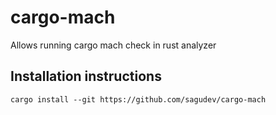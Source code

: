 # cargo-mach
Allows running cargo mach check in rust analyzer

## Installation instructions

```
cargo install --git https://github.com/sagudev/cargo-mach
```
